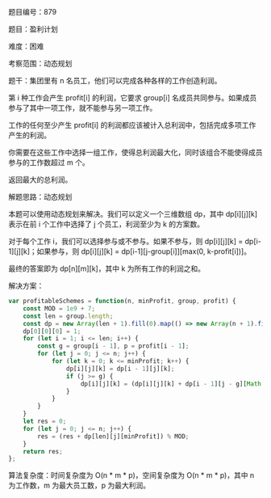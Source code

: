 题目编号：879

题目：盈利计划

难度：困难

考察范围：动态规划

题干：集团里有 n 名员工，他们可以完成各种各样的工作创造利润。

第 i 种工作会产生 profit[i] 的利润，它要求 group[i] 名成员共同参与。如果成员参与了其中一项工作，就不能参与另一项工作。

工作的任何至少产生 profit[i] 的利润都应该被计入总利润中，包括完成多项工作产生的利润。

你需要在这些工作中选择一组工作，使得总利润最大化，同时该组合不能使得成员参与的工作数超过 m 个。

返回最大的总利润。

解题思路：动态规划

本题可以使用动态规划来解决。我们可以定义一个三维数组 dp，其中 dp[i][j][k] 表示在前 i 个工作中选择了 j 个员工，利润至少为 k 的方案数。

对于每个工作 i，我们可以选择参与或不参与。如果不参与，则 dp[i][j][k] = dp[i-1][j][k]；如果参与，则 dp[i][j][k] = dp[i-1][j-group[i]][max(0, k-profit[i])]。

最终的答案即为 dp[n][m][k]，其中 k 为所有工作的利润之和。

解决方案：

```javascript
var profitableSchemes = function(n, minProfit, group, profit) {
    const MOD = 1e9 + 7;
    const len = group.length;
    const dp = new Array(len + 1).fill(0).map(() => new Array(n + 1).fill(0).map(() => new Array(minProfit + 1).fill(0)));
    dp[0][0][0] = 1;
    for (let i = 1; i <= len; i++) {
        const g = group[i - 1], p = profit[i - 1];
        for (let j = 0; j <= n; j++) {
            for (let k = 0; k <= minProfit; k++) {
                dp[i][j][k] = dp[i - 1][j][k];
                if (j >= g) {
                    dp[i][j][k] = (dp[i][j][k] + dp[i - 1][j - g][Math.max(0, k - p)]) % MOD;
                }
            }
        }
    }
    let res = 0;
    for (let j = 0; j <= n; j++) {
        res = (res + dp[len][j][minProfit]) % MOD;
    }
    return res;
};
```

算法复杂度：时间复杂度为 O(n * m * p)，空间复杂度为 O(n * m * p)，其中 n 为工作数，m 为最大员工数，p 为最大利润。